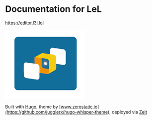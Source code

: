 # Documentation for LeL

https://editor.l3l.lol

![pic](static/LEL-short.png)

Built with [Hugo](https://gohugo.io), theme by [www.zerostatic.io](https://github.com/jugglerx/hugo-whisper-theme), deployed via [Zeit](https://zeit.co)
